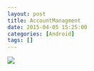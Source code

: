 ```yaml
---
layout: post
title: AccountManagment
date: 2015-04-05 15:25:00
categories: [Android]
tags: []
---
```

![](http://img.blog.csdn.net/20150405152532884?watermark/2/text/aHR0cDovL2Jsb2cuY3Nkbi5uZXQvdHVodW9sb25n/font/5a6L5L2T/fontsize/400/fill/I0JBQkFCMA==/dissolve/70/gravity/Center)


